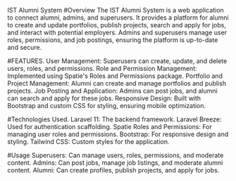 IST Alumni System
#Overview
The IST Alumni System is a web application to connect alumni, admins, and superusers. It provides a platform for alumni to create and update portfolios, publish projects, search and apply for jobs, and interact with potential employers. Admins and superusers manage user roles, permissions, and job postings, ensuring the platform is up-to-date and secure.

#FEATURES.
User Management: Superusers can create, update, and delete users, roles, and permissions.
Role and Permission Management: Implemented using Spatie's Roles and Permissions package.
Portfolio and Project Management: Alumni can create and manage portfolios and publish projects.
Job Posting and Application: Admins can post jobs, and alumni can search and apply for these jobs.
Responsive Design: Built with Bootstrap and custom CSS for styling, ensuring mobile optimization.

#Technologies Used.
Laravel 11: The backend framework.
Laravel Breeze: Used for authentication scaffolding.
Spatie Roles and Permissions: For managing user roles and permissions.
Bootstrap: For responsive design and styling.
Tailwind CSS: Custom styles for the application.

#Usage
Superusers: Can manage users, roles, permissions, and moderate content.
Admins: Can post jobs, manage job listings, and moderate alumni content.
Alumni: Can create profiles, publish projects, and apply for jobs.
